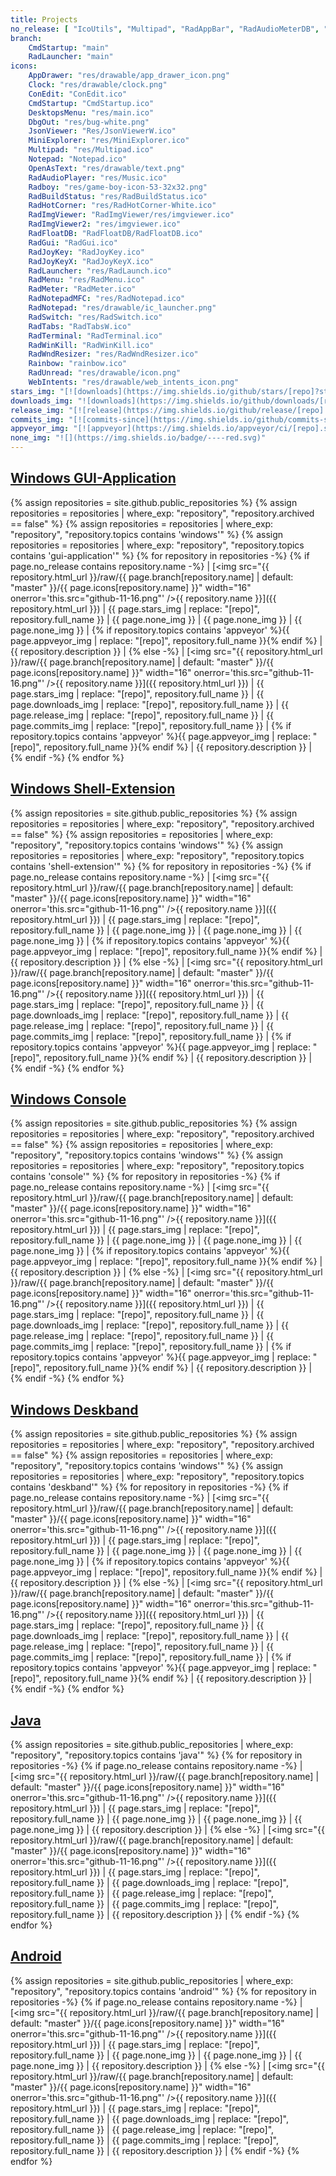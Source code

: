```yaml
---
title: Projects
no_release: [ "IcoUtils", "Multipad", "RadAppBar", "RadAudioMeterDB", "Radboy", "RadDbg", "RadKeyLockDB", "RadLauncher", "RadReadConsole", "RadTabs", "SyntaxHighlighter", "TextUI" ]
branch:
    CmdStartup: "main"
    RadLauncher: "main"
icons:
    AppDrawer: "res/drawable/app_drawer_icon.png"
    Clock: "res/drawable/clock.png"
    ConEdit: "ConEdit.ico"
    CmdStartup: "CmdStartup.ico"
    DesktopsMenu: "res/main.ico"
    DbgOut: "res/bug-white.png"
    JsonViewer: "Res/JsonViewerW.ico"
    MiniExplorer: "res/MiniExplorer.ico"
    Multipad: "res/Multipad.ico"
    Notepad: "Notepad.ico"
    OpenAsText: "res/drawable/text.png"
    RadAudioPlayer: "res/Music.ico"
    Radboy: "res/game-boy-icon-53-32x32.png"
    RadBuildStatus: "res/RadBuildStatus.ico"
    RadHotCorner: "res/RadHotCorner-White.ico"
    RadImgViewer: "RadImgViewer/res/imgviewer.ico"
    RadImgViewer2: "res/imgviewer.ico"
    RadFloatDB: "RadFloatDB/RadFloatDB.ico"
    RadGui: "RadGui.ico"
    RadJoyKey: "RadJoyKey.ico"
    RadJoyKeyX: "RadJoyKeyX.ico"
    RadLauncher: "res/RadLaunch.ico"
    RadMenu: "res/RadMenu.ico"
    RadMeter: "RadMeter.ico"
    RadNotepadMFC: "res/RadNotepad.ico"
    RadNotepad: "res/drawable/ic_launcher.png"
    RadSwitch: "res/RadSwitch.ico"
    RadTabs: "RadTabsW.ico"
    RadTerminal: "RadTerminal.ico"
    RadWinKill: "RadWinKill.ico"
    RadWndResizer: "res/RadWndResizer.ico"
    Rainbow: "rainbow.ico"
    RadUnread: "res/drawable/icon.png"
    WebIntents: "res/drawable/web_intents_icon.png"
stars_img: "[![downloads](https://img.shields.io/github/stars/[repo]?style=tile&maxAge=2592000&label=)](https://github.com/[repo]/stargazers)"
downloads_img: "![downloads](https://img.shields.io/github/downloads/[repo]/total.svg?maxAge=2592000&label=)"
release_img: "[![release](https://img.shields.io/github/release/[repo].svg?maxAge=2592000&label=)](https://github.com/[repo]/releases/latest)"
commits_img: "[![commits-since](https://img.shields.io/github/commits-since/[repo]/latest.svg?maxAge=2592000&label=)](https://github.com/[repo]/commits/master)"
appveyor_img: "[![appveyor](https://img.shields.io/appveyor/ci/[repo].svg?maxAge=2592000&label=)](https://ci.appveyor.com/project/[repo])"
none_img: "![](https://img.shields.io/badge/----red.svg)"
---
```

## [Windows GUI-Application](https://github.com/RadAd?tab=repositories&q=%23windows+%23gui-application)
{% assign repositories = site.github.public_repositories %}
{% assign repositories = repositories | where_exp: "repository", "repository.archived == false" %}
{% assign repositories = repositories | where_exp: "repository", "repository.topics contains 'windows'" %}
{% assign repositories = repositories | where_exp: "repository", "repository.topics contains 'gui-application'" %}
{% for repository in repositories -%}
{% if page.no_release contains repository.name -%}
| [<img src="{{ repository.html_url }}/raw/{{ page.branch[repository.name] | default: "master" }}/{{ page.icons[repository.name] }}" width="16" onerror='this.src="github-11-16.png"' />{{ repository.name }}]({{ repository.html_url }}) | {{ page.stars_img | replace: "[repo]", repository.full_name }} | {{ page.none_img }} | {{ page.none_img }} | {{ page.none_img }} | {% if repository.topics contains 'appveyor' %}{{ page.appveyor_img | replace: "[repo]", repository.full_name }}{% endif %} | {{ repository.description }} |
{% else -%}
| [<img src="{{ repository.html_url }}/raw/{{ page.branch[repository.name] | default: "master" }}/{{ page.icons[repository.name] }}" width="16" onerror='this.src="github-11-16.png"' />{{ repository.name }}]({{ repository.html_url }}) | {{ page.stars_img | replace: "[repo]", repository.full_name }} | {{ page.downloads_img | replace: "[repo]", repository.full_name }} | {{ page.release_img | replace: "[repo]", repository.full_name }} | {{ page.commits_img | replace: "[repo]", repository.full_name }} | {% if repository.topics contains 'appveyor' %}{{ page.appveyor_img | replace: "[repo]", repository.full_name }}{% endif %} | {{ repository.description }} |
{% endif -%}
{% endfor %}

## [Windows Shell-Extension](https://github.com/RadAd?tab=repositories&q=%23windows+%23shell-extension)
{% assign repositories = site.github.public_repositories %}
{% assign repositories = repositories | where_exp: "repository", "repository.archived == false" %}
{% assign repositories = repositories | where_exp: "repository", "repository.topics contains 'windows'" %}
{% assign repositories = repositories | where_exp: "repository", "repository.topics contains 'shell-extension'" %}
{% for repository in repositories -%}
{% if page.no_release contains repository.name -%}
| [<img src="{{ repository.html_url }}/raw/{{ page.branch[repository.name] | default: "master" }}/{{ page.icons[repository.name] }}" width="16" onerror='this.src="github-11-16.png"' />{{ repository.name }}]({{ repository.html_url }}) | {{ page.stars_img | replace: "[repo]", repository.full_name }} | {{ page.none_img }} | {{ page.none_img }} | {{ page.none_img }} | {% if repository.topics contains 'appveyor' %}{{ page.appveyor_img | replace: "[repo]", repository.full_name }}{% endif %} | {{ repository.description }} |
{% else -%}
| [<img src="{{ repository.html_url }}/raw/{{ page.branch[repository.name] | default: "master" }}/{{ page.icons[repository.name] }}" width="16" onerror='this.src="github-11-16.png"' />{{ repository.name }}]({{ repository.html_url }}) | {{ page.stars_img | replace: "[repo]", repository.full_name }} | {{ page.downloads_img | replace: "[repo]", repository.full_name }} | {{ page.release_img | replace: "[repo]", repository.full_name }} | {{ page.commits_img | replace: "[repo]", repository.full_name }} | {% if repository.topics contains 'appveyor' %}{{ page.appveyor_img | replace: "[repo]", repository.full_name }}{% endif %} | {{ repository.description }} |
{% endif -%}
{% endfor %}

## [Windows Console](https://github.com/RadAd?tab=repositories&q=%23windows+%23console)
{% assign repositories = site.github.public_repositories %}
{% assign repositories = repositories | where_exp: "repository", "repository.archived == false" %}
{% assign repositories = repositories | where_exp: "repository", "repository.topics contains 'windows'" %}
{% assign repositories = repositories | where_exp: "repository", "repository.topics contains 'console'" %}
{% for repository in repositories -%}
{% if page.no_release contains repository.name -%}
| [<img src="{{ repository.html_url }}/raw/{{ page.branch[repository.name] | default: "master" }}/{{ page.icons[repository.name] }}" width="16" onerror='this.src="github-11-16.png"' />{{ repository.name }}]({{ repository.html_url }}) | {{ page.stars_img | replace: "[repo]", repository.full_name }} | {{ page.none_img }} | {{ page.none_img }} | {{ page.none_img }} | {% if repository.topics contains 'appveyor' %}{{ page.appveyor_img | replace: "[repo]", repository.full_name }}{% endif %} | {{ repository.description }} |
{% else -%}
| [<img src="{{ repository.html_url }}/raw/{{ page.branch[repository.name] | default: "master" }}/{{ page.icons[repository.name] }}" width="16" onerror='this.src="github-11-16.png"' />{{ repository.name }}]({{ repository.html_url }}) | {{ page.stars_img | replace: "[repo]", repository.full_name }} | {{ page.downloads_img | replace: "[repo]", repository.full_name }} | {{ page.release_img | replace: "[repo]", repository.full_name }} | {{ page.commits_img | replace: "[repo]", repository.full_name }} | {% if repository.topics contains 'appveyor' %}{{ page.appveyor_img | replace: "[repo]", repository.full_name }}{% endif %} | {{ repository.description }} |
{% endif -%}
{% endfor %}

## [Windows Deskband](https://github.com/RadAd?tab=repositories&q=%23windows+%23deskband)
{% assign repositories = site.github.public_repositories %}
{% assign repositories = repositories | where_exp: "repository", "repository.archived == false" %}
{% assign repositories = repositories | where_exp: "repository", "repository.topics contains 'windows'" %}
{% assign repositories = repositories | where_exp: "repository", "repository.topics contains 'deskband'" %}
{% for repository in repositories -%}
{% if page.no_release contains repository.name -%}
| [<img src="{{ repository.html_url }}/raw/{{ page.branch[repository.name] | default: "master" }}/{{ page.icons[repository.name] }}" width="16" onerror='this.src="github-11-16.png"' />{{ repository.name }}]({{ repository.html_url }}) | {{ page.stars_img | replace: "[repo]", repository.full_name }} | {{ page.none_img }} | {{ page.none_img }} | {{ page.none_img }} | {% if repository.topics contains 'appveyor' %}{{ page.appveyor_img | replace: "[repo]", repository.full_name }}{% endif %} | {{ repository.description }} |
{% else -%}
| [<img src="{{ repository.html_url }}/raw/{{ page.branch[repository.name] | default: "master" }}/{{ page.icons[repository.name] }}" width="16" onerror='this.src="github-11-16.png"' />{{ repository.name }}]({{ repository.html_url }}) | {{ page.stars_img | replace: "[repo]", repository.full_name }} | {{ page.downloads_img | replace: "[repo]", repository.full_name }} | {{ page.release_img | replace: "[repo]", repository.full_name }} | {{ page.commits_img | replace: "[repo]", repository.full_name }} | {% if repository.topics contains 'appveyor' %}{{ page.appveyor_img | replace: "[repo]", repository.full_name }}{% endif %} | {{ repository.description }} |
{% endif -%}
{% endfor %}

## [Java](https://github.com/RadAd?tab=repositories&q=%23java)
{% assign repositories = site.github.public_repositories | where_exp: "repository", "repository.topics contains 'java'" %}
{% for repository in repositories -%}
{% if page.no_release contains repository.name -%}
| [<img src="{{ repository.html_url }}/raw/{{ page.branch[repository.name] | default: "master" }}/{{ page.icons[repository.name] }}" width="16" onerror='this.src="github-11-16.png"' />{{ repository.name }}]({{ repository.html_url }}) | {{ page.stars_img | replace: "[repo]", repository.full_name }} | {{ page.none_img }} | {{ page.none_img }} | {{ page.none_img }} | {{ repository.description }} |
{% else -%}
| [<img src="{{ repository.html_url }}/raw/{{ page.branch[repository.name] | default: "master" }}/{{ page.icons[repository.name] }}" width="16" onerror='this.src="github-11-16.png"' />{{ repository.name }}]({{ repository.html_url }}) | {{ page.stars_img | replace: "[repo]", repository.full_name }} | {{ page.downloads_img | replace: "[repo]", repository.full_name }} | {{ page.release_img | replace: "[repo]", repository.full_name }} | {{ page.commits_img | replace: "[repo]", repository.full_name }} | {{ repository.description }} |
{% endif -%}
{% endfor %}

## [Android](https://github.com/RadAd?tab=repositories&q=%23android)
{% assign repositories = site.github.public_repositories | where_exp: "repository", "repository.topics contains 'android'" %}
{% for repository in repositories -%}
{% if page.no_release contains repository.name -%}
| [<img src="{{ repository.html_url }}/raw/{{ page.branch[repository.name] | default: "master" }}/{{ page.icons[repository.name] }}" width="16" onerror='this.src="github-11-16.png"' />{{ repository.name }}]({{ repository.html_url }}) | {{ page.stars_img | replace: "[repo]", repository.full_name }} | {{ page.none_img }} | {{ page.none_img }} | {{ page.none_img }} | {{ repository.description }} |
{% else -%}
| [<img src="{{ repository.html_url }}/raw/{{ page.branch[repository.name] | default: "master" }}/{{ page.icons[repository.name] }}" width="16" onerror='this.src="github-11-16.png"' />{{ repository.name }}]({{ repository.html_url }}) | {{ page.stars_img | replace: "[repo]", repository.full_name }} | {{ page.downloads_img | replace: "[repo]", repository.full_name }} | {{ page.release_img | replace: "[repo]", repository.full_name }} | {{ page.commits_img | replace: "[repo]", repository.full_name }} | {{ repository.description }} |
{% endif -%}
{% endfor %}
